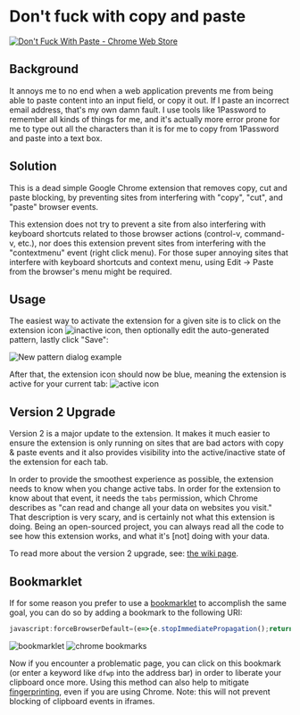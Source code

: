# Don't fuck with copy and paste

[![Don't Fuck With Paste - Chrome Web Store](https://developer.chrome.com/webstore/images/ChromeWebStore_Badge_v2_206x58.png)](https://chrome.google.com/webstore/detail/dont-fuck-with-paste/nkgllhigpcljnhoakjkgaieabnkmgdkb)

## Background

It annoys me to no end when a web application prevents me from being able to
paste content into an input field, or copy it out.  If I paste an incorrect
email address, that's my own damn fault.  I use tools like 1Password to
remember all kinds of things for me, and it's actually more error prone for me
to type out all the characters than it is for me to copy from 1Password and
paste into a text box.

## Solution

This is a dead simple Google Chrome extension that removes copy, cut and paste
blocking, by preventing sites from interfering with "copy", "cut", and "paste"
browser events.

This extension does not try to prevent a site from also interfering with
keyboard shortcuts related to those browser actions (control-v, command-v,
etc.), nor does this extension prevent sites from interfering with the
"contextmenu" event (right click menu). For those super annoying sites that
interfere with keyboard shortcuts and context menu, using Edit -> Paste from
the browser's menu might be required.

## Usage

The easiest way to activate the extension for a given site is to click on the
extension icon ![inactive
icon](https://raw.githubusercontent.com/jswanner/DontFuckWithPaste/09339b4f43d5bac9ddbdeea75051c6d9c017951f/clipboard-inactive-32.png),
then optionally edit the auto-generated pattern, lastly click "Save":

![New pattern dialog
example](https://raw.githubusercontent.com/jswanner/DontFuckWithPaste/73e5d11eba02213ae28ac0ced28f54a1d1af6a09/dialog-example.png)

After that, the extension icon should now be blue, meaning the extension is
active for your current tab: ![active
icon](https://raw.githubusercontent.com/jswanner/DontFuckWithPaste/73e5d11eba02213ae28ac0ced28f54a1d1af6a09/clipboard-active-32.png)

## Version 2 Upgrade

Version 2 is a major update to the extension. It makes it much easier to ensure
the extension is only running on sites that are bad actors with copy & paste
events and it also provides visibility into the active/inactive state of the
extension for each tab.

In order to provide the smoothest experience as possible, the extension needs
to know when you change active tabs. In order for the extension to know about
that event, it needs the `tabs` permission, which Chrome describes as "can read
and change all your data on websites you visit." That description is very
scary, and is certainly not what this extension is doing. Being an open-sourced
project, you can always read all the code to see how this extension works, and
what it's [not] doing with your data.

To read more about the version 2 upgrade, see: [the wiki
page](https://github.com/jswanner/DontFuckWithPaste/wiki/Version-2.0).

## Bookmarklet

If for some reason you prefer to use a [bookmarklet][] to accomplish the same
goal, you can do so by adding a bookmark to the following URI:

```js
javascript:forceBrowserDefault=(e=>{e.stopImmediatePropagation();return true;});['copy','cut','paste'].forEach(e=>document.addEventListener(e,forceBrowserDefault,true));
```

![bookmarklet](https://user-images.githubusercontent.com/576853/166342567-e7ed37ce-e2be-442b-a6b3-c5705f92ac9f.png)
![chrome bookmarks](https://user-images.githubusercontent.com/261/167724011-7b9a3fa5-ad1d-44eb-86b9-d396edcb17bf.png)

Now if you encounter a problematic page, you can click on this bookmark (or
enter a keyword like `dfwp` into the address bar) in order to liberate your
clipboard once more. Using this method can also help to mitigate
[fingerprinting][], even if you are using Chrome. Note: this will not prevent
blocking of clipboard events in iframes.

[bookmarklet]: https://en.wikipedia.org/wiki/Bookmarklet
[fingerprinting]: https://en.wikipedia.org/wiki/Device_fingerprint#Browser_extensions
